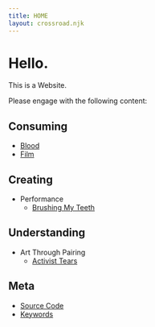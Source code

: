 ```yaml
---
title: HOME
layout: crossroad.njk
---
```



# Hello.
This is a Website.

Please engage with the following content:

## Consuming
 - [Blood](./consuming/a-vampires-guide-to-anemia.html)
 - [Film](./consuming/film.html)
## Creating
 - Performance
     - [Brushing My Teeth](./creating/brushing-my-teeth.html)
## Understanding
 - Art Through Pairing
     - [Activist Tears](./pairing/tears.html)
## Meta
 - [Source Code](??)
 - [Keywords](./meta/keywords.html)


